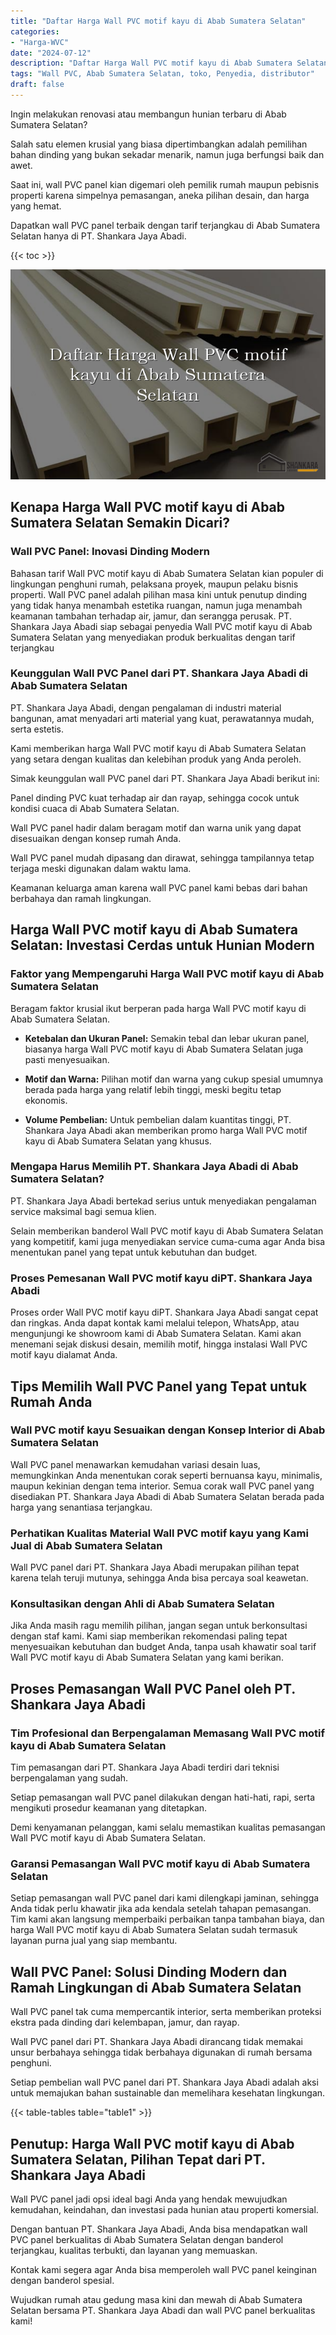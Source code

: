 ```yaml
---
title: "Daftar Harga Wall PVC motif kayu di Abab Sumatera Selatan"
categories: 
- "Harga-WVC"
date: "2024-07-12"
description: "Daftar Harga Wall PVC motif kayu di Abab Sumatera Selatan untuk rumah, kantor, dan ritel. Produk berkualitas, pilihan motif, warna menarik, dengan layanan pemasangan oleh tenaga ahli berpengalaman dan kepastian resmi!|Servis penjualan Wall PVC motif kayu di Abab Sumatera Selatan bagi kebutuhan tempat tinggal, kantor, atau toko, dengan panel berkualitas dan penempatan oleh teknisi berpengalaman serta jaminan resmi.|Solusi Wall PVC motif kayu di Abab Sumatera Selatan yang terbukti bagi tempat tinggal, perkantoran, serta ritel, dengan material terbaik dan pemasangan ditangani oleh teknisi berpengalaman dan garansi resmi.|Penjualan Wall PVC motif kayu di Abab Sumatera Selatan untuk rumah, kantor, dan toko, beserta panel terbaik dan penempatan ditangani oleh tenaga ahli profesional, lengkap beserta kepastian resmi.}"
tags: "Wall PVC, Abab Sumatera Selatan, toko, Penyedia, distributor"
draft: false
---
```


Ingin melakukan renovasi atau membangun hunian terbaru di Abab Sumatera Selatan?

Salah satu elemen krusial yang biasa dipertimbangkan adalah pemilihan bahan dinding yang bukan sekadar menarik, namun juga berfungsi baik dan awet.

Saat ini, wall PVC panel kian digemari oleh pemilik rumah maupun pebisnis properti karena simpelnya pemasangan, aneka pilihan desain, dan harga yang hemat.

Dapatkan wall PVC panel terbaik dengan tarif terjangkau di Abab Sumatera Selatan hanya di PT. Shankara Jaya Abadi.

{{< toc >}}

![Daftar Harga Wall PVC motif kayu di Abab Sumatera Selatan](/images/Harga-WVC/Daftar-Harga-Wall-PVC-motif-kayu-di-Abab-Sumatera-Selatan.png)


## Kenapa Harga Wall PVC motif kayu di Abab Sumatera Selatan Semakin Dicari?

### Wall PVC Panel: Inovasi Dinding Modern

Bahasan tarif Wall PVC motif kayu di Abab Sumatera Selatan kian populer di lingkungan penghuni rumah, pelaksana proyek, maupun pelaku bisnis properti. Wall PVC panel adalah pilihan masa kini untuk penutup dinding yang tidak hanya menambah estetika ruangan, namun juga menambah keamanan tambahan terhadap air, jamur, dan serangga perusak. PT. Shankara Jaya Abadi siap sebagai penyedia Wall PVC motif kayu di Abab Sumatera Selatan yang menyediakan produk berkualitas dengan tarif terjangkau

### Keunggulan Wall PVC Panel dari PT. Shankara Jaya Abadi di Abab Sumatera Selatan

PT. Shankara Jaya Abadi, dengan pengalaman di industri material bangunan, amat menyadari arti material yang kuat, perawatannya mudah, serta estetis.

Kami memberikan harga Wall PVC motif kayu di Abab Sumatera Selatan yang setara dengan kualitas dan kelebihan produk yang Anda peroleh.

Simak keunggulan wall PVC panel dari PT. Shankara Jaya Abadi berikut ini:

Panel dinding PVC kuat terhadap air dan rayap, sehingga cocok untuk kondisi cuaca di Abab Sumatera Selatan.

Wall PVC panel hadir dalam beragam motif dan warna unik yang dapat disesuaikan dengan konsep rumah Anda.

Wall PVC panel mudah dipasang dan dirawat, sehingga tampilannya tetap terjaga meski digunakan dalam waktu lama.

Keamanan keluarga aman karena wall PVC panel kami bebas dari bahan berbahaya dan ramah lingkungan.

## Harga Wall PVC motif kayu di Abab Sumatera Selatan: Investasi Cerdas untuk Hunian Modern

### Faktor yang Mempengaruhi Harga Wall PVC motif kayu di Abab Sumatera Selatan

Beragam faktor krusial ikut berperan pada harga Wall PVC motif kayu di Abab Sumatera Selatan.

- **Ketebalan dan Ukuran Panel:** Semakin tebal dan lebar ukuran panel, biasanya harga Wall PVC motif kayu di Abab Sumatera Selatan juga pasti menyesuaikan.

- **Motif dan Warna:** Pilihan motif dan warna yang cukup spesial umumnya berada pada harga yang relatif lebih tinggi, meski begitu tetap ekonomis.

- **Volume Pembelian:** Untuk pembelian dalam kuantitas tinggi, PT. Shankara Jaya Abadi akan memberikan promo harga Wall PVC motif kayu di Abab Sumatera Selatan yang khusus.

### Mengapa Harus Memilih PT. Shankara Jaya Abadi di Abab Sumatera Selatan?

PT. Shankara Jaya Abadi bertekad serius untuk menyediakan pengalaman service maksimal bagi semua klien.

Selain memberikan banderol Wall PVC motif kayu di Abab Sumatera Selatan yang kompetitif, kami juga menyediakan service cuma-cuma agar Anda bisa menentukan panel yang tepat untuk kebutuhan dan budget.

### Proses Pemesanan Wall PVC motif kayu diPT. Shankara Jaya Abadi

Proses order Wall PVC motif kayu diPT. Shankara Jaya Abadi sangat cepat dan ringkas. Anda dapat kontak kami melalui telepon, WhatsApp, atau mengunjungi ke showroom kami di Abab Sumatera Selatan. Kami akan menemani sejak diskusi desain, memilih motif, hingga instalasi Wall PVC motif kayu dialamat Anda.

## Tips Memilih Wall PVC Panel yang Tepat untuk Rumah Anda

### Wall PVC motif kayu Sesuaikan dengan Konsep Interior di Abab Sumatera Selatan

Wall PVC panel menawarkan kemudahan variasi desain luas, memungkinkan Anda menentukan corak seperti bernuansa kayu, minimalis, maupun kekinian dengan tema interior. Semua corak wall PVC panel yang disediakan PT. Shankara Jaya Abadi di Abab Sumatera Selatan berada pada harga yang senantiasa terjangkau.

### Perhatikan Kualitas Material Wall PVC motif kayu yang Kami Jual di Abab Sumatera Selatan

Wall PVC panel dari PT. Shankara Jaya Abadi merupakan pilihan tepat karena telah teruji mutunya, sehingga Anda bisa percaya soal keawetan.

### Konsultasikan dengan Ahli di Abab Sumatera Selatan

Jika Anda masih ragu memilih pilihan, jangan segan untuk berkonsultasi dengan staf kami. Kami siap memberikan rekomendasi paling tepat menyesuaikan kebutuhan dan budget Anda, tanpa usah khawatir soal tarif Wall PVC motif kayu di Abab Sumatera Selatan yang kami berikan.

## Proses Pemasangan Wall PVC Panel oleh PT. Shankara Jaya Abadi

### Tim Profesional dan Berpengalaman Memasang Wall PVC motif kayu di Abab Sumatera Selatan

Tim pemasangan dari PT. Shankara Jaya Abadi terdiri dari teknisi berpengalaman yang sudah.

Setiap pemasangan wall PVC panel dilakukan dengan hati-hati, rapi, serta mengikuti prosedur keamanan yang ditetapkan.

Demi kenyamanan pelanggan, kami selalu memastikan kualitas pemasangan Wall PVC motif kayu di Abab Sumatera Selatan.

### Garansi Pemasangan Wall PVC motif kayu di Abab Sumatera Selatan

Setiap pemasangan wall PVC panel dari kami dilengkapi jaminan, sehingga Anda tidak perlu khawatir jika ada kendala setelah tahapan pemasangan. Tim kami akan langsung memperbaiki perbaikan tanpa tambahan biaya, dan harga Wall PVC motif kayu di Abab Sumatera Selatan sudah termasuk layanan purna jual yang siap membantu.

## Wall PVC Panel: Solusi Dinding Modern dan Ramah Lingkungan di Abab Sumatera Selatan

Wall PVC panel tak cuma mempercantik interior, serta memberikan proteksi ekstra pada dinding dari kelembapan, jamur, dan rayap.

Wall PVC panel dari PT. Shankara Jaya Abadi dirancang tidak memakai unsur berbahaya sehingga tidak berbahaya digunakan di rumah bersama penghuni.

Setiap pembelian wall PVC panel dari PT. Shankara Jaya Abadi adalah aksi untuk memajukan bahan sustainable dan memelihara kesehatan lingkungan.

{{< table-tables table="table1" >}}

## Penutup: Harga Wall PVC motif kayu di Abab Sumatera Selatan, Pilihan Tepat dari PT. Shankara Jaya Abadi

Wall PVC panel jadi opsi ideal bagi Anda yang hendak mewujudkan kemudahan, keindahan, dan investasi pada hunian atau properti komersial.

Dengan bantuan PT. Shankara Jaya Abadi, Anda bisa mendapatkan wall PVC panel berkualitas di Abab Sumatera Selatan dengan banderol terjangkau, kualitas terbukti, dan layanan yang memuaskan.

Kontak kami segera agar Anda bisa memperoleh wall PVC panel keinginan dengan banderol spesial.

Wujudkan rumah atau gedung masa kini dan mewah di Abab Sumatera Selatan bersama PT. Shankara Jaya Abadi dan wall PVC panel berkualitas kami!